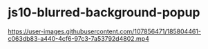 # js10-blurred-background-popup

https://user-images.githubusercontent.com/107856471/185804461-c063db83-a440-4cf6-97c3-7a53792d4802.mp4

